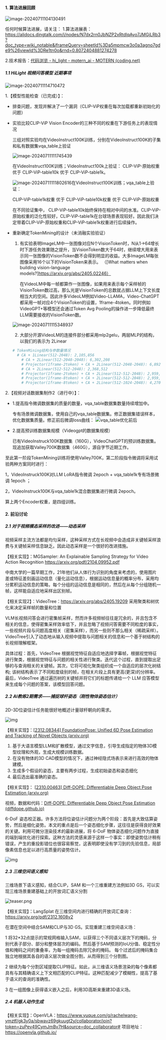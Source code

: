 #### 1. 算法进展回顾

![image-20240711104130491](asset/image-20240711104130491.png)

任何时候算法进展，请关注：
1.算法进展表：https://alidocs.dingtalk.com/i/nodes/N7dx2rn0JbNZP2xRtdlqAyo7JMGjLRb3?doc_type=wiki_notable&iframeQuery=sheetId%3Da5mpmcw3o0a3agno7gde9%26viewId%3DRe1tn0o&rnd=0.8072404881274278

2.技术报告：[代码浏览 - hi_light - motern_ai - MOTERN (coding.net)](https://serverless-100013832940.coding.net/p/motern_ai/d/hi_light/git/tree/master/HiLight_Tech_Report)



##### 1.1 HiLight 视频问答模型 近期事项

![image-20240711114710472](.\asset\image-20240711114710472.png)

1.【模型性能检查（已完成）】：

- 排查问题，发现并解决了一个漏洞（CLIP-ViP权重在每次加载都重新初始化的问题）

- 实验比较CLIP-ViP Vision Encoder的三种不同的权重在下游任务上的表现情况

  三组对照实验均在VideoInstruct100K训练，分别在VideoInstruct100K的子集和私有数据集vqa_table上验证

  ![image-20240711111745439](.\asset\image-20240711111745439.png)

  在VideoInstruct100K训练；VideoInstruct100k上验证：
  CLIP-ViP-原始权重 优于 CLIP-ViP-table10k 优于 CLIP-ViP-table1k。

  ![image-20240711111802616](.\asset\image-20240711111802616.png)在VideoInstruct100K训练；vqa_table上验证：

  CLIP-ViP-table1k权重 优于 CLIP-ViP-table10k权重 优于 CLIP-ViP-原始权重

  在不同验证集中， CLIP-ViP-table10k始终保持在相对中间的水准。CLIP-ViP-原始权重的泛化性较好，CLIP-ViP-table1k在台球场景表现较好。因此我们决定带着CLIP-ViP-原始权重和CLIP-ViP-table1k权重进行后续操作。

  

- 重新确定TokenMining的设计（未消融实验验证）

  1. 有实验表明ImageLM中一张图像对应N个VisionToken时，N从1->64增长时下游任务效果随之提升，当VisionToken数大于64时，继续增大用来表示同一张图像的VisionToken数不会得到明显的收益。大多ImageLM每张图像采用16个以下的VisionToken来表示。
     （[What matters when building vision-language models?]https://arxiv.org/abs/2405.02246）

     

     在VideoLM中每一帧都算作一张图像，如果用来表示每个采样帧的VisionToken数过高，那么光是VisionToken的总数就占据LLM上下文长度相当大的空间。因此许多VideoLM例如Video-LLAMA，Video-ChatGPT都采用一帧对应4个VisionToken的设置，1frame-4token。同时例如VideoGPT+等模型还会通过Token Avg Pooling的操作进一步降低最终LLM需要接收的VisionToken数。

  

  ![image-20240711115348937](.\asset\image-20240711115348937.png)

  

  2. 大部分开源VideoLM的连接件部分都采用mlp2gelu，两层MLP的结构，以我们的表示为 2Linear

  ```python
  # TokenMining结构与参数量情况
  	# CA + 1Linear(512-2048): 2,105,856
      # CA + 2Linear(512-2048-2048): 6,302,208
      # Projector(1frame-2token) + CA + 2Linear(512-2048-2048): 6,892,804
      # CA + 2Linear(512-512-2048): 2,368,512
      # Projector(1frame-2token) + CA + 2Linear(512-512-2048): 2,959,108
      # Projector(1frame-8token) + CA + 2Linear(512-512-2048): 2,959,120
      # Projector(1frame-8token) + CA + 2Linear(512-1024-2048): 4,270,352
  ```

  

2.【视频对话数据集制作2（进行中）】：

- 1.提高指令微调数据集的质量的数量，vqa_table数据集数量持续增加中。

  专有场景微调数据集，使用自己的vqa_table数据集。修正数据集错误样本，优化数据集质量。修正前后微调loss曲线：
  ![vqa_table优化前后](.\asset\vqa_table优化前后.png)

  

- 2.提高预训练数据集规模（Videogpt的数据集规模）

  已有VideoInstruck100K数据集（160G），VideoChatGPT的预训练数据集。现追加获取Valley700K数据集（460G），源自字节近期工作。

至此第一阶段TokenMining训练将使用Valley700K，第二阶段指令微调将采用试验两种方案同时进行：

1，VideoInstruck100K对LLM LoRA指令微调 2epoch + vqa_table1k专有场景微调 1epoch ；

2，VideoInstruck100K与vqa_table1k混合数据集进行微调 2epoch。

算上两个Encoder权重，是四组训练。

#### 2. 前沿讨论

##### 2.1 对于视频模态采样的改进——动态采样

视频采样主流方法都是均匀采样，这种采样方式在长视频中会造成非关键帧采样浪费与关键帧采样信息缺乏。因此动态采样是一个很好的改进措施。



【相关实现】：MGSampler: An Explainable Sampling Strategy for Video Action Recognition https://arxiv.org/pdf/2104.09952.pdf

中南大学的一篇早期工作，21年他们从人体行为识别的角度来考虑的，使用图片差或特征差刻画运动信息（量化运动信息），根据运动信息量的概率分布，采用均分累积运动信息的策略，每个分组的运动信息是相同的，然后在从每个分组随机一帧，这样能自适应地采样出区别帧。

【相关实现2】：VideoTree：https://arxiv.org/abs/2405.19209 采用聚类和树优化来决定采样帧的数量和位置

VLM长视频问答会进行密集帧采样，然而许多视频帧往往是冗余的，并且包含不相关的信息，使得密集采样效率低下，并且忽略了视频问答需要不同粒度的事实，一些视频片段与问题高度相关（密集采样），而另一些则不那么相关（稀疏采样）。
 VideoTree引入了动态地从输入视频中提取与问题相关的信息和一个基于树结构的长视频理解框架。

具体过程：首先，VideoTree 根据视觉特征自适应地选择字幕帧，根据视觉特征进行聚类，根据视觉特征与问题的相关性进行聚类。迭代这个过程，直到提取出足够的与查询相关的关键帧。其次，它将可视化聚类组织成一个自适应的层次化树结构; 该树结构表示了不同粒度级别的帧，在相关片段上具有更高(更深)的分辨率。最后，VideoTree 通过遍历树的关键帧并将它们的标题传递给一个 LLM 应答模型来生成每个问题的答案，该模型回答问题。





##### 2.2 AI教练2期需求——捕捉球杆姿态（刚性物体姿态估计）

2D-3D位姿估计任务能很好地概述计量球杆朝向的需求。

![img](.\asset\3eb7ce810c8843c8a7cebf115eb4ef7a.png)

【相关实现】：[[2312.08344\] FoundationPose: Unified 6D Pose Estimation and Tracking of Novel Objects (arxiv.org)](https://arxiv.org/abs/2312.08344)

1. 基于大语言模型LLM和扩散模型，通过文字信息，引导生成指定的物体3D模型纹理和外观，生成大规模训练数据。
2. 在没有物体的3D CAD模型的情况下，通过神经隐式场表示来进行高效的物体建模。
3. 生成多个假设的姿态，主要有两步过程，生成初始姿态和姿态细化
4. 最后选出最准确的姿态。



【相关实现】： [[2310.00463\] Diff-DOPE: Differentiable Deep Object Pose Estimation (arxiv.org)](https://arxiv.org/abs/2310.00463)

视频，数据和代码：[Diff-DOPE: Differentiable Deep Object Pose Estimation (diffdope.github.io)](https://diffdope.github.io/)

6-DoF 姿态校正器。许多方法将位姿估计问题分为两个阶段：首先是大致估算姿势，然后是细化姿势。本文的重点是后一个姿态细化步骤，这往往是获得良好效果的关键。利用可微分渲染技术的最新进展，将 6-DoF 物体姿态细化问题作为直接的端到端优化进行探索。这种方法的灵感来源于这样一个事实：即使姿势估计稍有错误，产生的重投影错位也很容易察觉，这表明即使没有学习到的先验信息，局部像素信息也足以进行高质量的姿势估计。

![img](.\asset\14fa6082283b4561b014ca21900d5281.png)



##### 2.3 三维空间语义感知

三维场景下语义感知，结合CLIP，SAM 和一个三维重建方法例如3D GS，可以实现三维场景重建基础上的开放词汇语义分割

![teaser.png](.\asset\teaser.png)



【相关实现】：LangSplat 在三维空间内进行精确的开放词汇查询：https://arxiv.prg/pdf/2312.1608v2

在潜在空间中结合SAM和CLIP与3D GS。实现重建三维空间语义场：

1 将32*32点提示的常规网格输入SAM，以获得三个不同语义层次下的掩码，分别代表子部分、部分和整体层次的编码。然后基于SAM预测的IoU分值、稳定性分值和掩码之间的重叠率，为每一组掩码去除冗余的掩码。
每个过滤后的掩码集合独立地根据其各自的语义层次做全图分割，从而得到三个分割图。

2 继续为每个分割区域提取CLIP特征。如此，从三维语义场景渲染的每个像素都具有与其精确语义上下文相匹配的CLIP特征。这种匹配减少了模糊性，提高了基于语义的查询的准确性。

3 在一组图像上获得语义嵌入之后，利用3D高斯来重建3D语义场。


##### 2.4 机器人动作生成

【相关实现】：OpenVLA：https://www.yuque.com/g/rachelwang-ymztf/gk3y0a/sbwavz69gkuugt2y/collaborator/join?token=zuPev49CymJmBv7H&source=doc_collaborator# 
项目地址：https://openvla.github.io/

